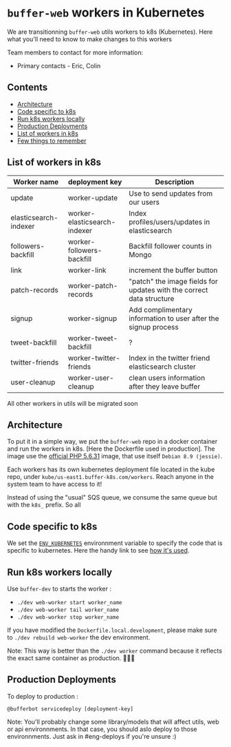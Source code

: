 # `buffer-web` workers in Kubernetes

We are transitionning `buffer-web` utils workers to k8s (Kubernetes). Here what you'll need to know to make changes to this workers

Team members to contact for more information:
* Primary contacts - Eric, Colin

## Contents

* [Architecture](#architecture)
* [Code specific to k8s](#code-specific-to-k8s)
* [Run k8s workers locally](#production-deployments-to-buffer)
* [Production Deployments](#production-deployments-to-buffer)
* [List of workers in k8s](#list-of-workers-in-k8s)
* [Few things to remember](#few-things-to-remember)

## List of workers in k8s
| Worker name | deployment key | Description|
| --- | --- | --- |
| update | worker-update | Use to send updates from our users
| elasticsearch-indexer | worker-elasticsearch-indexer | Index profiles/users/updates in elasticsearch
| followers-backfill | worker-followers-backfill | Backfill follower counts in Mongo
| link | worker-link | increment the buffer button
| patch-records | worker-patch-records | "patch" the image fields for updates with the correct data structure
| signup | worker-signup | Add complimentary information to user after the signup process
| tweet-backfill | worker-tweet-backfill | ?
| twitter-friends | worker-twitter-friends | Index in the twitter friend elasticsearch cluster
| user-cleanup | worker-user-cleanup | clean users information after they leave buffer

All other workers in utils will be migrated soon

## Architecture

To put it in a simple way, we put the `buffer-web` repo in a docker container and run the workers in k8s. [Here the Dockerfile used in production]. The image use the [official PHP 5.6.31](https://github.com/bufferapp/dockerfiles/blob/master/php56-cli/Dockerfile) image, that use itself `Debian 8.9 (jessie)`.

Each workers has its own kubernetes deployment file located in the kube repo, under `kube/us-east1.buffer-k8s.com/workers`. Reach anyone in the system team to have access to it!

Instead of using the "usual" SQS queue, we consume the same queue but with the `k8s_` prefix. So all 

## Code specific to k8s
We set the  [`ENV_KUBERNETES`](https://github.com/bufferapp/buffer-web/blob/37348b9f59c675f420ea7099fd2ed9d0758e4844/Dockerfile.workers#L10
) environnment variable to specify the code that is specific to kubernetes. Here the handy link to see [how it's used](https://github.com/bufferapp/buffer-web/search?utf8=%E2%9C%93&q=ENV_KUBERNETES&type=).

## Run k8s workers locally

Use `buffer-dev` to starts the worker :

- `./dev web-worker start worker_name`
- `./dev web-worker tail worker_name`
- `./dev web-worker stop worker_name`

If you have modified the `Dockerfile.local.development`, please make sure to `./dev rebuild web-worker` the dev environment.

Note: This way is better than the `./dev worker` command  because it reflects the exact same container as production. 🐳🐳🐳


## Production Deployments 

To deploy to production :

`@bufferbot servicedeploy [deployment-key]`

Note:  You'll probably change some library/models that will affect utils, web or api environnments. In that case, you should aslo deploy to those environnments. Just ask in #eng-deploys if you're unsure :) 
